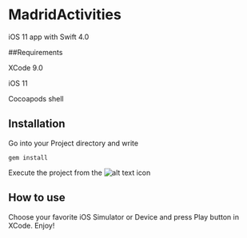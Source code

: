 # MadridActivities

iOS 11 app with Swift 4.0

##Requirements

XCode 9.0

iOS 11

Cocoapods shell


## Installation

Go into your Project directory and write

`gem install`

Execute the project from the ![alt text](https://imgur.com/VJOD32P "xcworkspace") icon

## How to use

Choose your favorite iOS Simulator or Device and press Play button in XCode. Enjoy!


